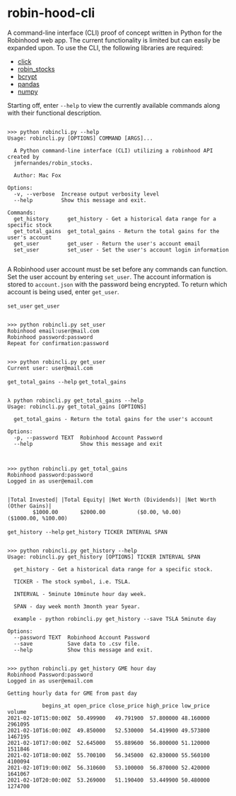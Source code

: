 # robin-hood-cli
A command-line interface (CLI) proof of concept written in Python for the Robinhood web app. The current functionality is limited but can easily be expanded upon. To use the CLI, the following libraries are required:

* [click](https://github.com/pallets/click)
* [robin_stocks](https://github.com/jmfernandes/robin_stocks)
* [bcrypt](https://github.com/pyca/bcrypt)
* [pandas](https://github.com/pandas-dev/pandas)
* [numpy](https://github.com/numpy/numpy)

Starting off, enter ```--help``` to view the currently available commands along with their functional description.

```

>>> python robincli.py --help
Usage: robincli.py [OPTIONS] COMMAND [ARGS]...

  A Python command-line interface (CLI) utilizing a robinhood API created by
  jmfernandes/robin_stocks.

  Author: Mac Fox

Options:
  -v, --verbose  Increase output verbosity level
  --help         Show this message and exit.

Commands:
  get_history      get_history - Get a historical data range for a specific stock
  get_total_gains  get_total_gains - Return the total gains for the user's account
  get_user         get_user - Return the user's account email
  set_user         set_user - Set the user's account login information
  
```

A Robinhood user account must be set before any commands can function. Set the user account by entering ```set_user```. The account information is stored to ```account.json``` with the password being encrypted. To return which account is being used, enter ```get_user```.

```set_user``` ```get_user```
```

>>> python robincli.py set_user
Robinhood email:user@mail.com
Robinhood password:password
Repeat for confirmation:password

```
```

>>> python robincli.py get_user
Current user: user@mail.com

```
```get_total_gains --help``` ```get_total_gains```
```

λ python robincli.py get_total_gains --help
Usage: robincli.py get_total_gains [OPTIONS]

  get_total_gains - Return the total gains for the user's account

Options:
  -p, --password TEXT  Robinhood Account Password
  --help               Show this message and exit
  
```
```

>>> python robincli.py get_total_gains
Robinhood password:password
Logged in as user@email.com


|Total Invested| |Total Equity| |Net Worth (Dividends)| |Net Worth (Other Gains)|
        $1000.00       $2000.00          ($0.00, %0.00)       ($1000.00, %100.00)

```
```get_history --help``` ```get_history TICKER INTERVAL SPAN```
```

>>> python robincli.py get_history --help
Usage: robincli.py get_history [OPTIONS] TICKER INTERVAL SPAN

  get_history - Get a historical data range for a specific stock.

  TICKER - The stock symbol, i.e. TSLA.

  INTERVAL - 5minute 10minute hour day week.

  SPAN - day week month 3month year 5year.

  example - python robincli.py get_history --save TSLA 5minute day

Options:
  --password TEXT  Robinhood Account Password
  --save           Save data to .csv file.
  --help           Show this message and exit.

```
```

>>> python robincli.py get_history GME hour day
Robinhood Password:password
Logged in as user@email.com

Getting hourly data for GME from past day

           begins_at open_price close_price high_price low_price  volume
2021-02-10T15:00:00Z  50.499900   49.791900  57.800000 48.160000 2961095
2021-02-10T16:00:00Z  49.850000   52.530000  54.419900 49.573800 1467195
2021-02-10T17:00:00Z  52.645000   55.889600  56.800000 51.120000 1511846
2021-02-10T18:00:00Z  55.700100   56.345000  62.830000 55.560100 4100094
2021-02-10T19:00:00Z  56.310600   53.100000  56.870000 52.420000 1641067
2021-02-10T20:00:00Z  53.269000   51.190400  53.449900 50.480000 1274700

```
